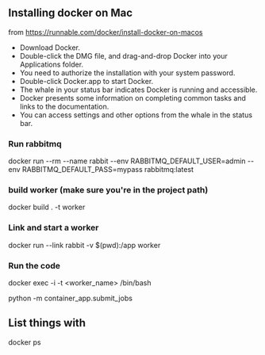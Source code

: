 ## Installing docker on Mac

from https://runnable.com/docker/install-docker-on-macos

- Download Docker.
- Double-click the DMG file, and drag-and-drop Docker into your Applications folder.
- You need to authorize the installation with your system password.
- Double-click Docker.app to start Docker.
- The whale in your status bar indicates Docker is running and accessible.
- Docker presents some information on completing common tasks and links to the documentation.
- You can access settings and other options from the whale in the status bar.

### Run rabbitmq

docker run --rm --name rabbit --env RABBITMQ_DEFAULT_USER=admin --env RABBITMQ_DEFAULT_PASS=mypass rabbitmq:latest

### build worker (make sure you're in the project path)

docker build . -t worker

### Link and start a worker

docker run --link rabbit -v \$(pwd):/app worker

### Run the code

docker exec -i -t <worker_name> /bin/bash

python -m container_app.submit_jobs

## List things with

docker ps

